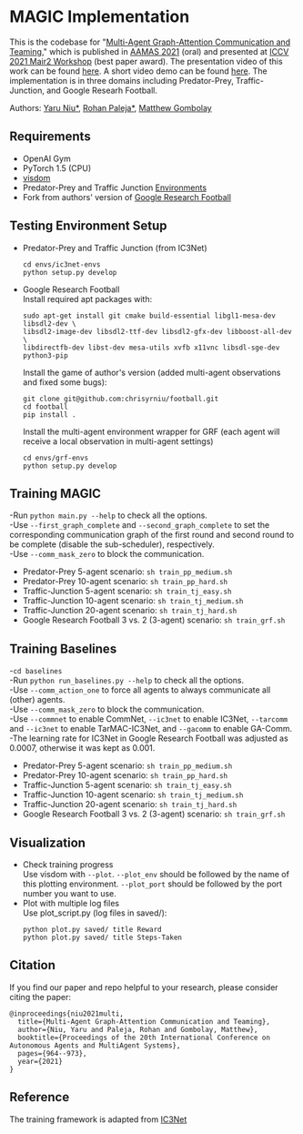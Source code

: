 # MAGIC Implementation
This is the codebase for "[Multi-Agent Graph-Attention Communication and Teaming](http://www.ifaamas.org/Proceedings/aamas2021/pdfs/p964.pdf)," which is published in [AAMAS 2021](https://aamas2021.soton.ac.uk/) (oral) and presented at [ICCV 2021 Mair2 Workshop](https://www.mair2.com/home) (best paper award). The presentation video of this work can be found [here](https://www.youtube.com/watch?v=g9sQyOjjoFY). A short video demo can be found [here](https://youtu.be/32zZdjC4-6A). The implementation is in three domains including Predator-Prey, Traffic-Junction, and Google Researh Football.

Authors: [Yaru Niu*](https://www.yaruniu.com/), [Rohan Paleja*](https://rohanpaleja.com/), [Matthew Gombolay](https://core-robotics.gatech.edu/people/matthew-gombolay/)

## Requirements
* OpenAI Gym
* PyTorch 1.5 (CPU)
* [visdom](https://github.com/facebookresearch/visdom)
* Predator-Prey and Traffic Junction [Environments](https://github.com/apsdehal/ic3net-envs)
* Fork from authors' version of [Google Research Football](https://github.com/chrisyrniu/football) 


## Testing Environment Setup
* Predator-Prey and Traffic Junction (from IC3Net)
  ```
  cd envs/ic3net-envs
  python setup.py develop
  ```
* Google Research Football  
  Install required apt packages with:  
  ```
  sudo apt-get install git cmake build-essential libgl1-mesa-dev libsdl2-dev \
  libsdl2-image-dev libsdl2-ttf-dev libsdl2-gfx-dev libboost-all-dev \
  libdirectfb-dev libst-dev mesa-utils xvfb x11vnc libsdl-sge-dev python3-pip
  ```
  Install the game of author's version (added multi-agent observations and fixed some bugs):  
  ```
  git clone git@github.com:chrisyrniu/football.git
  cd football
  pip install .
  ```
  Install the multi-agent environment wrapper for GRF (each agent will receive a local observation in multi-agent settings)  
  ```
  cd envs/grf-envs
  python setup.py develop
  ```

## Training MAGIC
-Run `python main.py --help` to check all the options.  
-Use `--first_graph_complete` and `--second_graph_complete` to set the corresponding communication graph of the first round and second round to be complete (disable the sub-scheduler), respectively.  
-Use `--comm_mask_zero` to block the communication.
* Predator-Prey 5-agent scenario:
  `sh train_pp_medium.sh`
* Predator-Prey 10-agent scenario:
  `sh train_pp_hard.sh`
* Traffic-Junction 5-agent scenario:
  `sh train_tj_easy.sh`
* Traffic-Junction 10-agent scenario:
  `sh train_tj_medium.sh`
* Traffic-Junction 20-agent scenario:
  `sh train_tj_hard.sh`
* Google Research Football 3 vs. 2 (3-agent) scenario:
  `sh train_grf.sh`
  
## Training Baselines
-`cd baselines`  
-Run `python run_baselines.py --help` to check all the options.  
-Use `--comm_action_one` to force all agents to always communicate all (other) agents.  
-Use `--comm_mask_zero` to block the communication.  
-Use `--commnet` to enable CommNet, `--ic3net` to enable IC3Net, `--tarcomm` and `--ic3net` to enable TarMAC-IC3Net, and `--gacomm` to enable GA-Comm.  
-The learning rate for IC3Net in Google Research Football was adjusted as 0.0007, otherwise it was kept as 0.001.  
* Predator-Prey 5-agent scenario:
  `sh train_pp_medium.sh`
* Predator-Prey 10-agent scenario:
  `sh train_pp_hard.sh`
* Traffic-Junction 5-agent scenario:
  `sh train_tj_easy.sh`
* Traffic-Junction 10-agent scenario:
  `sh train_tj_medium.sh`
* Traffic-Junction 20-agent scenario:
  `sh train_tj_hard.sh`
* Google Research Football 3 vs. 2 (3-agent) scenario:
  `sh train_grf.sh`

## Visualization
* Check training progress  
  Use visdom with `--plot`. `--plot_env` should be followed by the name of this plotting environment. `--plot_port` should be followed by the port number you want to use.
* Plot with multiple log files  
  Use plot_script.py (log files in saved/):
  ```
  python plot.py saved/ title Reward
  python plot.py saved/ title Steps-Taken
  ```

## Citation
If you find our paper and repo helpful to your research, please consider citing the paper:
```
@inproceedings{niu2021multi,
  title={Multi-Agent Graph-Attention Communication and Teaming},
  author={Niu, Yaru and Paleja, Rohan and Gombolay, Matthew},
  booktitle={Proceedings of the 20th International Conference on Autonomous Agents and MultiAgent Systems},
  pages={964--973},
  year={2021}
}
```

## Reference
The training framework is adapted from [IC3Net](https://github.com/IC3Net/IC3Net)

